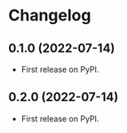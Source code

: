 # Changelog

## 0.1.0 (2022-07-14)

* First release on PyPI.

## 0.2.0 (2022-07-14)

* First release on PyPI.